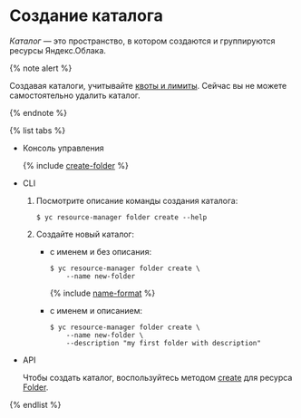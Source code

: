 # Создание каталога

_Каталог_  — это пространство, в котором создаются и группируются ресурсы Яндекс.Облака.

{% note alert %}

Создавая каталоги, учитывайте [квоты и лимиты](../../concepts/limits.md). Сейчас вы не можете самостоятельно удалить каталог.

{% endnote %}

{% list tabs %}

- Консоль управления

  {% include [create-folder](../../../_includes/create-folder.md) %}


- CLI

  1. Посмотрите описание команды создания каталога:

      ```
      $ yc resource-manager folder create --help
      ```

  2. Создайте новый каталог:

      * с именем и без описания:
          ```
          $ yc resource-manager folder create \
              --name new-folder
          ```

          {% include [name-format](../../../_includes/name-format.md) %}

      * с именем и описанием:

          ```
          $ yc resource-manager folder create \
              --name new-folder \
              --description "my first folder with description"
          ```

- API

  Чтобы создать каталог, воспользуйтесь методом [create](../../api-ref/Folder/create.md) для ресурса [Folder](../../api-ref/Folder/index.md).

{% endlist %}
